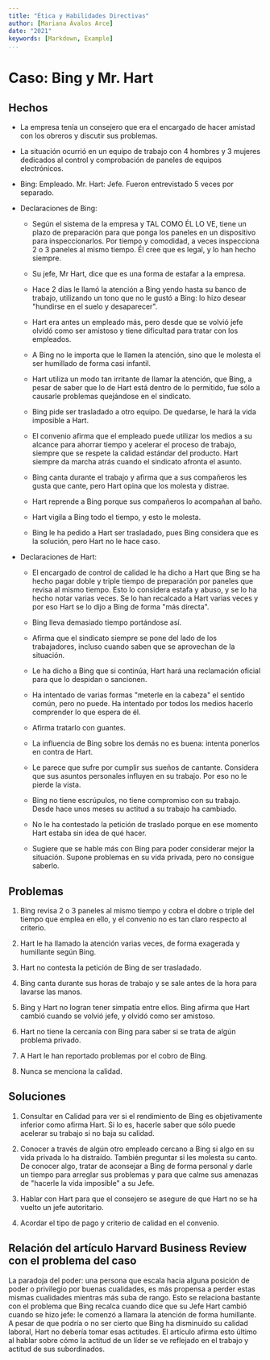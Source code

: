 ```yaml
---
title: "Ética y Habilidades Directivas"
author: [Mariana Ávalos Arce]
date: "2021"
keywords: [Markdown, Example]
...
```


# Caso: Bing y Mr. Hart

## Hechos

- La empresa tenía un consejero que era el encargado de hacer amistad con los obreros y discutir sus problemas.

- La situación ocurrió en un equipo de trabajo con 4 hombres y 3 mujeres dedicados al control y comprobación de paneles de equipos electrónicos.

- Bing: Empleado. Mr. Hart: Jefe. Fueron entrevistado 5 veces por separado.

- Declaraciones de Bing:

    - Según el sistema de la empresa y TAL COMO ÉL LO VE, tiene un plazo de preparación para que ponga los paneles en un dispositivo para inspeccionarlos. Por tiempo y comodidad, a veces inspecciona 2 o 3 paneles al mismo tiempo. Él cree que es legal, y lo han hecho siempre.

    - Su jefe, Mr Hart, dice que es una forma de estafar a la empresa.

    - Hace 2 días le llamó la atención a Bing yendo hasta su banco de trabajo, utilizando un tono que no le gustó a Bing: lo hizo desear "hundirse en el suelo y desaparecer".

    - Hart era antes un empleado más, pero desde que se volvió jefe olvidó como ser amistoso y tiene dificultad para tratar con los empleados.

    - A Bing no le importa que le llamen la atención, sino que le molesta el ser humillado de forma casi infantil.

    - Hart utiliza un modo tan irritante de llamar la atención, que Bing, a pesar de saber que lo de Hart está dentro de lo permitido, fue sólo a causarle problemas quejándose en el sindicato.

    - Bing pide ser trasladado a otro equipo. De quedarse, le hará la vida imposible a Hart.

    - El convenio afirma que el empleado puede utilizar los medios a su alcance para ahorrar tiempo y acelerar el proceso de trabajo, siempre que se respete la calidad estándar del producto. Hart siempre da marcha atrás cuando el sindicato afronta el asunto.

    - Bing canta durante el trabajo y afirma que a sus compañeros les gusta que cante, pero Hart opina que los molesta y distrae.

    - Hart reprende a Bing porque sus compañeros lo acompañan al baño.

    - Hart vigila a Bing todo el tiempo, y esto le molesta.

    - Bing le ha pedido a Hart ser trasladado, pues Bing considera que es la solución, pero Hart no le hace caso.

- Declaraciones de Hart:

    - El encargado de control de calidad le ha dicho a Hart que Bing se ha hecho pagar doble y triple tiempo de preparación por paneles que revisa al mismo tiempo. Esto lo considera estafa y abuso, y se lo ha hecho notar varias veces. Se lo han recalcado a Hart varias veces y por eso Hart se lo dijo a Bing de forma "más directa".

    - Bing lleva demasiado tiempo portándose así.

    - Afirma que el sindicato siempre se pone del lado de los trabajadores, incluso cuando saben que se aprovechan de la situación.

    - Le ha dicho a Bing que si continúa, Hart hará una reclamación oficial para que lo despidan o sancionen.

    - Ha intentado de varias formas "meterle en la cabeza" el sentido común, pero no puede. Ha intentado por todos los medios hacerlo comprender lo que espera de él.

    - Afirma tratarlo con guantes.

    - La influencia de Bing sobre los demás no es buena: intenta ponerlos en contra de Hart.

    - Le parece que sufre por cumplir sus sueños de cantante. Considera que sus asuntos personales influyen en su trabajo. Por eso no le pierde la vista.

    - Bing no tiene escrúpulos, no tiene compromiso con su trabajo. Desde hace unos meses su actitud a su trabajo ha cambiado.

    - No le ha contestado la petición de traslado porque en ese momento Hart estaba sin idea de qué hacer.

    - Sugiere que se hable más con Bing para poder considerar mejor la situación. Supone problemas en su vida privada, pero no consigue saberlo.

## Problemas

1. Bing revisa 2 o 3 paneles al mismo tiempo y cobra el dobre o triple del tiempo que emplea en ello, y el convenio no es tan claro respecto al criterio.

2. Hart le ha llamado la atención varias veces, de forma exagerada y humillante según Bing.

3. Hart no contesta la petición de Bing de ser trasladado.

4. Bing canta durante sus horas de trabajo y se sale antes de la hora para lavarse las manos.

5. Bing y Hart no logran tener simpatía entre ellos. Bing afirma que Hart cambió cuando se volvió jefe, y olvidó como ser amistoso.

6. Hart no tiene la cercanía con Bing para saber si se trata de algún problema privado.

7. A Hart le han reportado problemas por el cobro de Bing.

8. Nunca se menciona la calidad.

## Soluciones

1. Consultar en Calidad para ver si el rendimiento de Bing es objetivamente inferior como afirma Hart. Si lo es, hacerle saber que sólo puede acelerar su trabajo si no baja su calidad.

2. Conocer a través de algún otro empleado cercano a Bing si algo en su vida privada lo ha distraído. También preguntar si les molesta su canto. De conocer algo, tratar de aconsejar a Bing de forma personal y darle un tiempo para arreglar sus problemas y para que calme sus amenazas de "hacerle la vida imposible" a su Jefe.

3. Hablar con Hart para que el consejero se asegure de que Hart no se ha vuelto un jefe autoritario.

4. Acordar el tipo de pago y criterio de calidad en el convenio.

## Relación del artículo Harvard Business Review con el problema del caso

La paradoja del poder: una persona que escala hacia alguna posición de poder o privilegio por buenas cualidades, es más propensa a perder estas mismas cualidades mientras más suba de rango. Esto se relaciona bastante con el problema que Bing recalca cuando dice que su Jefe Hart cambió cuando se hizo jefe: le comenzó a llamara la atención de forma humillante. A pesar de que podría o no ser cierto que Bing ha disminuido su calidad laboral, Hart no debería tomar esas actitudes. El artículo afirma esto último al hablar sobre cómo la actitud de un líder se ve reflejado en el trabajo y actitud de sus subordinados.
